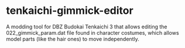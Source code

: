 # tenkaichi-gimmick-editor
A modding tool for DBZ Budokai Tenkaichi 3 that allows editing the 022_gimmick_param.dat file found in character costumes, which allows model parts (like the hair ones) to move independently.
